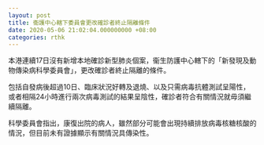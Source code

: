 ```yaml
---
layout: post
title: 衞護中心轄下委員會更改確診者終止隔離條件
date: 2020-05-06 21:02:04.000000000 +08:00
categories: rthk
---
```


本港連續17日沒有新增本地確診新型肺炎個案，衞生防護中心轄下的「新發現及動物傳染病科學委員會」，更改確診者終止隔離的條件。

包括自發病後超過10日、臨床狀況好轉及退燒、以及只需病毒抗體測試呈陽性，或者相隔24小時進行兩次病毒測試的結果呈陰性，確診者符合有關情況就毋須繼續隔離。

科學委員會指出，康復出院的病人，雖然部分可能會出現持續排放病毒核糖核酸的情況，但目前未有證據顯示有關情況具傳染性。
